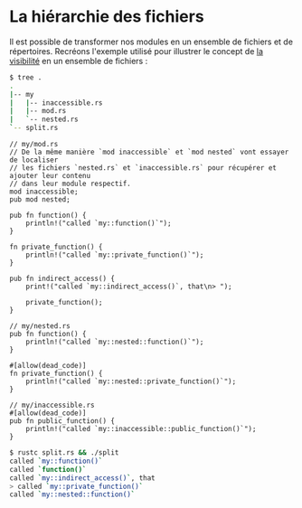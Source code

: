 # La hiérarchie des fichiers

Il est possible de transformer nos modules en un ensemble de fichiers et de répertoires. Recréons l'exemple utilisé pour illustrer le concept de [la visibilité](../chapitre9/visibilite.html) en un ensemble de fichiers :

```bash
$ tree .
.
|-- my
|   |-- inaccessible.rs
|   |-- mod.rs
|   `-- nested.rs
`-- split.rs
```

```rust,ignore
// my/mod.rs
// De la même manière `mod inaccessible` et `mod nested` vont essayer de localiser 
// les fichiers `nested.rs` et `inaccessible.rs` pour récupérer et ajouter leur contenu 
// dans leur module respectif.
mod inaccessible;
pub mod nested;

pub fn function() {
    println!("called `my::function()`");
}

fn private_function() {
    println!("called `my::private_function()`");
}

pub fn indirect_access() {
    print!("called `my::indirect_access()`, that\n> ");

    private_function();
}
```

```rust,ignore
// my/nested.rs
pub fn function() {
    println!("called `my::nested::function()`");
}

#[allow(dead_code)]
fn private_function() {
    println!("called `my::nested::private_function()`");
}
```

```rust,ignore
// my/inaccessible.rs
#[allow(dead_code)]
pub fn public_function() {
    println!("called `my::inaccessible::public_function()`");
}
```

```bash
$ rustc split.rs && ./split
called `my::function()`
called `function()`
called `my::indirect_access()`, that
> called `my::private_function()`
called `my::nested::function()`
```
